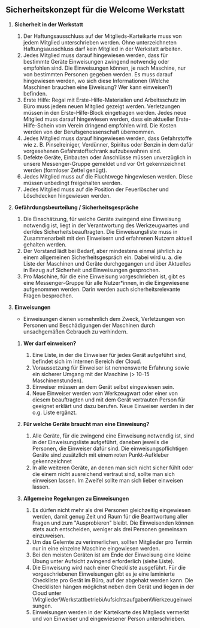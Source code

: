 ## Sicherheitskonzept für die Welcome Werkstatt

1. **Sicherheit in der Werkstatt**
    1. Der Haftungsausschluss auf der Mitglieds-Karteikarte muss von jedem Mitglied unterschrieben werden. Ohne unterzeichneten Haftungsausschluss darf kein Mitglied in der Werkstatt arbeiten.
    2. Jedes Mitglied muss darauf hingewiesen werden, dass für bestimmte Geräte Einweisungen zwingend notwendig oder empfohlen sind. Die Einweisungen können, je nach Maschine, nur von bestimmten Personen gegeben werden. Es muss darauf hingewiesen werden, wo sich diese Informationen (Welche Maschinen brauchen eine Eiweisung? Wer kann einweisen?) befinden.
    3. Erste Hilfe: Regal mit Erste-Hilfe-Materialien und Arbeitsschutz im Büro muss jedem neuen Mitglied gezeigt werden. Verletzungen müssen in den Erste-Hilfe-Block eingetragen werden. Jedes neue Mitglied muss darauf hingewiesen werden, dass ein aktueller Erste-Hilfe-Schein vom Verein dringend empfohlen wird. Die Kosten werden von der Berufsgenossenschaft übernommen.
    4. Jedes Mitglied muss darauf hingewiesen werden, dass Gefahrstoffe wie z. B. Pinselreiniger, Verdünner, Spiritus oder Benzin in dem dafür vorgesehenen Gefahrstoffschrank aufzubewahren sind.
    5. Defekte Geräte, Einbauten oder Anschlüsse müssen unverzüglich in unsere Messenger-Gruppe gemeldet und vor Ort gekennzeichnet werden (formloser Zettel genügt).
    6. Jedes Mitglied muss auf die Fluchtwege hingewiesen werden. Diese müssen unbedingt freigehalten werden.
    7. Jedes Mitglied muss auf die Position der Feuerlöscher und Löschdecken hingewiesen werden.
    
2. **Gefährdungsbeurteilung / Sicherheitsgespräche**
    1. Die Einschätzung, für welche Geräte zwingend eine Einweisung notwendig ist, liegt in der Verantwortung des Werkzeugwartes und der/des Sicherheitsbeauftragten. Die Einweisungsliste muss in Zusammenarbeit mit den Einweisern und erfahrenen Nutzern aktuell gehalten werden.
    2. Der Vorstand lädt bei Bedarf, aber mindestens einmal jährlich zu einem allgemeinen Sicherheitsgespräch ein. Dabei wird u. a. die Liste der Maschinen und Geräte durchgegangen und über Aktuelles in Bezug auf Sicherheit und Einweisungen gesprochen.
    3. Pro Maschine, für die eine Einweisung vorgeschrieben ist, gibt es eine Messenger-Gruppe für alle Nutzer*innen, in die Eingewiesene aufgenommen werden. Darin werden auch sicherheitsrelevante Fragen besprochen.
       
3. **Einweisungen**
    - Einweisungen dienen vornehmlich dem Zweck, Verletzungen von Personen und Beschädigungen der Maschinen durch unsachgemäßen Gebrauch zu verhindern.
    1. **Wer darf einweisen?**
        1. Eine Liste, in der die Einweiser für jedes Gerät aufgeführt sind, befindet sich im internen Bereich der Cloud.
        2. Voraussetzung für Einweiser ist nennenswerte Erfahrung sowie ein sicherer Umgang mit der Maschine (> 10-15 Maschinenstunden).
        3. Einweiser müssen an dem Gerät selbst eingewiesen sein.
        4. Neue Einweiser werden vom Werkzeugwart oder einer von diesem beauftragten und mit dem Gerät vertrauten Person für geeignet erklärt und dazu berufen. Neue Einweiser werden in der o.g. Liste ergänzt.

    2. **Für welche Geräte braucht man eine Einweisung?**
        1. Alle Geräte, für die zwingend eine Einweisung notwendig ist, sind in der Einweisungsliste aufgeführt, daneben jeweils die Personen, die Einweiser dafür sind. Die einweisungspflichtigen Geräte sind zusätzlich mit einem roten Punkt-Aufkleber gekennzeichnet
        2. In alle weiteren Geräte, an denen man sich nicht sicher fühlt oder die einem nicht ausreichend vertraut sind, sollte man sich einweisen lassen. Im Zweifel sollte man sich lieber einweisen lassen.

    3. **Allgemeine Regelungen zu Einweisungen**
        1. Es dürfen nicht mehr als drei Personen gleichzeitig eingewiesen werden, damit genug Zeit und Raum für die Beantwortung aller Fragen und zum "Ausprobieren" bleibt. Die Einweisenden können stets auch entscheiden, weniger als drei Personen gemeinsam einzuweisen.
        2. Um das Gelernte zu verinnerlichen, sollten Mitglieder pro Termin nur in eine einzelne Maschine eingewiesen werden.
        3. Bei den meisten Geräten ist am Ende der Einweisung eine kleine Übung unter Aufsicht zwingend erforderlich (siehe Liste).
        4. Die Einweisung wird nach einer Checkliste ausgeführt. Für die vorgeschriebenen Einweisungen gibt es je eine laminierte Checkliste pro Gerät im Büro, auf der abgehakt werden kann. Die Checklisten hängen möglichst neben dem Gerät und liegen in der Cloud unter \Mitglieder\Werkstattbetrieb\Aufsichtsaufgaben\Werkzeugeinweisungen.
        5. Einweisungen werden in der Karteikarte des Mitglieds vermerkt und von Einweiser und eingewiesener Person unterschrieben.
